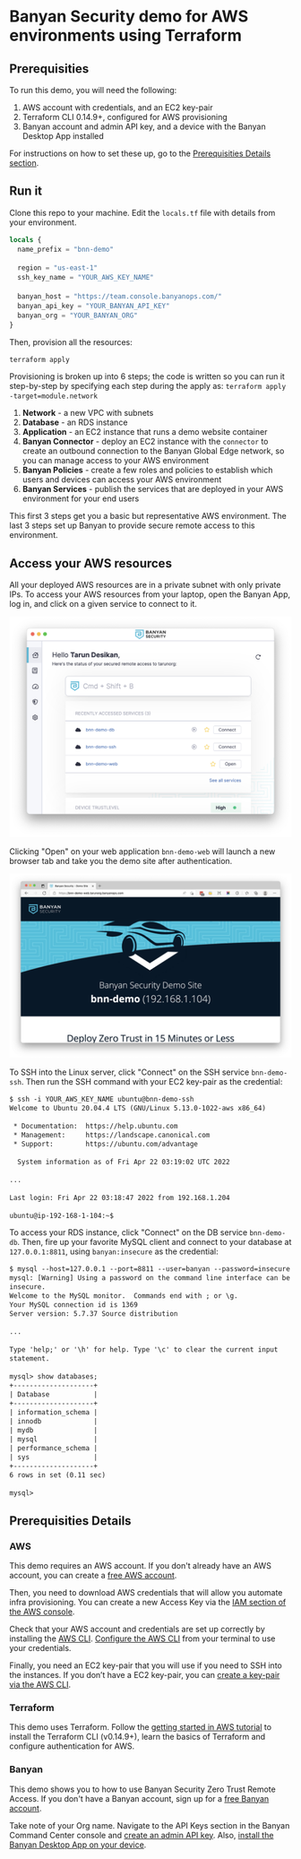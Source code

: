 # Banyan Security demo for AWS environments using Terraform

## Prerequisities

To run this demo, you will need the following:

1. AWS account with credentials, and an EC2 key-pair
2. Terraform CLI 0.14.9+, configured for AWS provisioning
3. Banyan account and admin API key, and a device with the Banyan Desktop App installed

For instructions on how to set these up, go to the [Prerequisities Details section](#prerequisities-details).

## Run it

Clone this repo to your machine. Edit the `locals.tf` file with details from your environment.

```tf
locals {
  name_prefix = "bnn-demo"

  region = "us-east-1"
  ssh_key_name = "YOUR_AWS_KEY_NAME"

  banyan_host = "https://team.console.banyanops.com/"
  banyan_api_key = "YOUR_BANYAN_API_KEY"
  banyan_org = "YOUR_BANYAN_ORG"
}
```

Then, provision all the resources:

```bash
terraform apply
```

Provisioning is broken up into 6 steps; the code is written so you can run it step-by-step by specifying each step during the apply as: `terraform apply -target=module.network`

1. **Network** - a new VPC with subnets
2. **Database** - an RDS instance
3. **Application** - an EC2 instance that runs a demo website container
4. **Banyan Connector** - deploy an EC2 instance with the `connector` to create an outbound connection to the Banyan Global Edge network, so you can manage access to your AWS environment
5. **Banyan Policies** - create a few roles and policies to establish which users and devices can access your AWS environment
6. **Banyan Services** - publish the services that are deployed in your AWS environment for your end users

This first 3 steps get you a basic but representative AWS environment. The last 3 steps set up Banyan to provide secure remote access to this environment.


## Access your AWS resources

All your deployed AWS resources are in a private subnet with only private IPs. To access your AWS resources from your laptop, open the Banyan App, log in, and click on a given service to connect to it.

![App](_img/app.png)

Clicking "Open" on your web application `bnn-demo-web` will launch a new browser tab and take you the demo site after authentication.

![Demo Website](_img/web.png)

To SSH into the Linux server, click "Connect" on the SSH service `bnn-demo-ssh`. Then run the SSH command with your EC2 key-pair as the credential:

```
$ ssh -i YOUR_AWS_KEY_NAME ubuntu@bnn-demo-ssh
Welcome to Ubuntu 20.04.4 LTS (GNU/Linux 5.13.0-1022-aws x86_64)

 * Documentation:  https://help.ubuntu.com
 * Management:     https://landscape.canonical.com
 * Support:        https://ubuntu.com/advantage

  System information as of Fri Apr 22 03:19:02 UTC 2022

...

Last login: Fri Apr 22 03:18:47 2022 from 192.168.1.204

ubuntu@ip-192-168-1-104:~$
``` 

To access your RDS instance, click "Connect" on the DB service `bnn-demo-db`. Then, fire up your favorite MySQL client and connect to your database at `127.0.0.1:8811`, using `banyan:insecure` as the credential:

```
$ mysql --host=127.0.0.1 --port=8811 --user=banyan --password=insecure
mysql: [Warning] Using a password on the command line interface can be insecure.
Welcome to the MySQL monitor.  Commands end with ; or \g.
Your MySQL connection id is 1369
Server version: 5.7.37 Source distribution

...

Type 'help;' or '\h' for help. Type '\c' to clear the current input statement.

mysql> show databases;
+--------------------+
| Database           |
+--------------------+
| information_schema |
| innodb             |
| mydb               |
| mysql              |
| performance_schema |
| sys                |
+--------------------+
6 rows in set (0.11 sec)

mysql>
```




## Prerequisities Details

### AWS

This demo requires an AWS account. If you don't already have an AWS account, you can create a [free AWS account](https://aws.amazon.com/free/).

Then, you need to download AWS credentials that will allow you automate infra provisioning. You can create a new Access Key via the [IAM section of the AWS console](https://console.aws.amazon.com/iam/home?#/security_credentials).

Check that your AWS account and credentials are set up correctly by installing the [AWS CLI](https://docs.aws.amazon.com/cli/latest/userguide/install-cliv2.html). [Configure the AWS CLI](https://docs.aws.amazon.com/cli/latest/userguide/cli-chap-configure.html) from your terminal to use your credentials.

Finally, you need an EC2 key-pair that you will use if you need to SSH into the instances. If you don’t have a EC2 key-pair, you can [create a key-pair via the AWS CLI](https://docs.aws.amazon.com/cli/latest/userguide/cli-services-ec2-keypairs.html#creating-a-key-pair).


### Terraform

This demo uses Terraform. Follow the [getting started in AWS tutorial](https://learn.hashicorp.com/tutorials/terraform/install-cli?in=terraform/aws-get-started) to install the Terraform CLI (v0.14.9+), learn the basics of Terraform and configure authentication for AWS.


### Banyan

This demo shows you to how to use Banyan Security Zero Trust Remote Access. If you don't have a Banyan account, sign up for a [free Banyan account](https://www.banyansecurity.io/team-edition-signup/).

Take note of your Org name. Navigate to the API Keys section in the Banyan Command Center console and [create an admin API key](https://docs.banyansecurity.io/docs/banyan-components/command-center/api-keys/). Also, [install the Banyan Desktop App on your device](https://support.banyanops.com/support/solutions/folders/44000931532).





